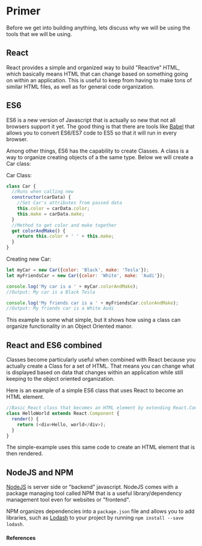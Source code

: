# Primer

Before we get into building anything, lets discuss why we will be using the tools that we will be using.

## React

React provides a simple and organized way to build "Reactive" HTML, which basically means HTML that can change based on something going on within an application. This is useful to keep from having to make tons of similar HTML files, as well as for general code organization.

## ES6

ES6 is a new version of Javascript that is actually so new that not all browsers support it yet. The good thing is that there are tools like [Babel]() that allows you to convert ES6/ES7 code to ES5 so that it will run in every browser.

Among other things, ES6 has the capability to create Classes. A class is a way to organize creating objects of a the same type. Below we will create a Car class:

Car Class:

```javascript
class Car {
  //Runs when calling new
  constructor(carData) {
    //Set Car's attributes from passed data
    this.color = carData.color;
    this.make = carData.make;
  }
  //Method to get color and make together
  get colorAndMake() {
    return this.color + ' ' + this.make;
  }
}
```

Creating new Car:

```javascript
let myCar = new Car({color: 'Black', make: 'Tesla'});
let myFriendsCar = new Car({color: 'White', make: 'Audi'});

console.log('My car is a ' + myCar.colorAndMake);
//Output: My car is a Black Tesla

console.log('My friends car is a ' + myFriendsCar.colorAndMake);
//Output: My friends car is a White Audi

```

This example is some what simple, but it shows how using a class can organize functionality in an Object Oriented manor.

## React and ES6 combined
Classes become particularly useful when combined with React because you actually create a Class for a set of HTML. That means you can change what is displayed based on data that changes within an application while still keeping to the object oriented organization.

Here is an example of a simple ES6 class that uses React to become an HTML element.

```javascript
//Basic React class that becomes an HTML element by extending React.Component
class HelloWorld extends React.Component {
  render() {
    return (<div>Hello, world</div>);
  }
}
```

The simple-example uses this same code to create an HTML element that is then rendered.

## NodeJS and NPM
[NodeJS](nodejs.org) is server side or "backend" javascript. NodeJS comes with a package managing tool called NPM that is a useful library/dependency management tool even for websites or "frontend".

NPM organizes dependencies into a `package.json` file and allows you to add libraries, such as [Lodash]() to your project by running `npm install --save lodash`.

#### References
